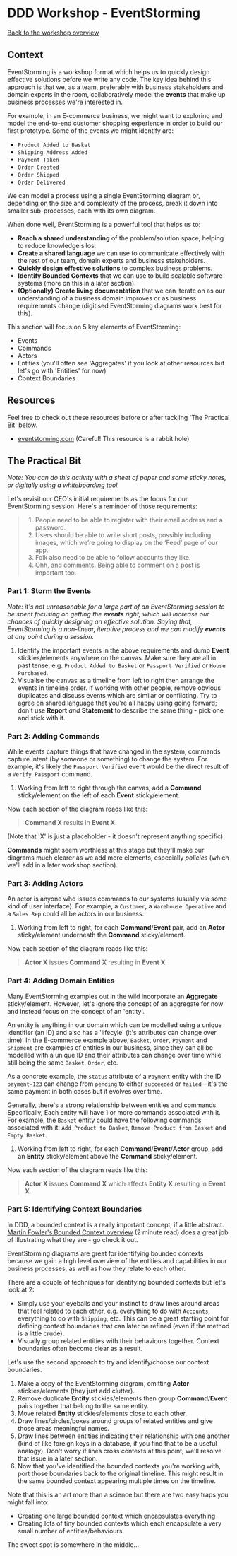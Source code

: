 # DDD Workshop - EventStorming

[Back to the workshop overview](https://github.com/PensionBee/ddd-workshop#workshop-overview)

## Context

EventStorming is a workshop format which helps us to quickly design effective solutions before we write any code. The key idea behind this approach is that we, as a team, preferably with business stakeholders and domain experts in the room, collaboratively model the **events** that make up business processes we're interested in.

For example, in an E-commerce business, we might want to exploring and model the end-to-end customer shopping experience in order to build our first prototype. Some of the events we might identify are:

- `Product Added to Basket`
- `Shipping Address Added`
- `Payment Taken`
- `Order Created`
- `Order Shipped`
- `Order Delivered`

We can model a process using a single EventStorming diagram or, depending on the size and complexity of the process, break it down into smaller sub-processes, each with its own diagram.

When done well, EventStorming is a powerful tool that helps us to:

- **Reach a shared understanding** of the problem/solution space, helping to reduce knowledge silos.
- **Create a shared language** we can use to communicate effectively with the rest of our team, domain experts and business stakeholders.
- **Quickly design effective solutions** to complex business problems.
- **Identify Bounded Contexts** that we can use to build scalable software systems (more on this in a later section).
- **(Optionally) Create living documentation** that we can iterate on as our understanding of a business domain improves or as business requirements change (digitised EventStorming diagrams work best for this).

This section will focus on 5 key elements of EventStorming:

- Events
- Commands
- Actors
- Entities (you'll often see 'Aggregates' if you look at other resources but let's go with 'Entities' for now)
- Context Boundaries

## Resources

Feel free to check out these resources before or after tackling 'The Practical Bit' below.

- [eventstorming.com](https://www.eventstorming.com/resources/) (Careful! This resource is a rabbit hole)

## The Practical Bit

*Note: You can do this activity with a sheet of paper and some sticky notes, or digitally using a whiteboarding tool.*

Let's revisit our CEO's initial requirements as the focus for our EventStorming session. Here's a reminder of those requirements:

> 1. People need to be able to register with their email address and a password.
> 2. Users should be able to write short posts, possibly including images, which we’re going to display on the ‘Feed’ page of our app.
> 3. Folk also need to be able to follow accounts they like.
> 4. Ohh, and comments. Being able to comment on a post is important too.

### Part 1: Storm the Events

*Note: it's not unreasonable for a large part of an EventStorming session to be spent focusing on getting the **events** right, which will increase our chances of quickly designing an effective solution. Saying that, EventStorming is a non-linear, iterative process and we can modify **events** at any point during a session.*

1. Identify the important events in the above requirements and dump **Event** stickies/elements anywhere on the canvas. Make sure they are all in past tense, e.g. `Product Added to Basket` or `Passport Verified` or `House Purchased`.
2. Visualise the canvas as a timeline from left to right then arrange the events in timeline order. If working with other people, remove obvious duplicates and discuss events which are similar or conflicting. Try to agree on shared language that you're all happy using going forward; don't use **Report** *and* **Statement** to describe the same thing - pick one and stick with it.

### Part 2: Adding Commands

While events capture things that have changed in the system, commands capture intent (by someone or something) to change the system. For example, it's likely the `Passport Verified` event would be the direct result of a `Verify Passport` command.

1. Working from left to right through the canvas, add a **Command** sticky/element on the left of each **Event** sticky/element.

Now each section of the diagram reads like this:
> **Command X** results in **Event X**.

(Note that 'X' is just a placeholder - it doesn't represent anything specific)

**Commands** might seem worthless at this stage but they'll make our diagrams much clearer as we add more elements, especially *policies* (which we'll add in a later workshop section).

### Part 3: Adding Actors

An actor is anyone who issues commands to our systems (usually via some kind of user interface). For example, a `Customer`, a `Warehouse Operative` and a `Sales Rep` could all be actors in our business.

1. Working from left to right, for each **Command**/**Event** pair, add an **Actor** sticky/element underneath the **Command** sticky/element.

Now each section of the diagram reads like this:
> **Actor X** issues **Command X** resulting in **Event X**.

### Part 4: Adding Domain Entities

Many EventStorming examples out in the wild incorporate an **Aggregate** sticky/element. However, let's ignore the concept of an aggregate for now and instead focus on the concept of an 'entity'.

An entity is anything in our domain which can be modelled using a unique identifier (an ID) and also has a 'lifecyle' (it's attributes can change over time). In the E-commerce example above, `Basket`, `Order`, `Payment` and `Shipment` are examples of entities in our business, since they can all be modelled with a unique ID and their attributes can change over time while still being the same `Basket`, `Order`, etc.

As a concrete example, the `status` attribute of a `Payment` entity with the ID `payment-123` can change from `pending` to either `succeeded` or `failed` - it's the same payment in both cases but it evolves over time.

Generally, there's a strong relationship between entities and commands. Specifically, Each entity will have 1 or more commands associated with it. For example, the `Basket` entity could have the following commands associated with it: `Add Product to Basket`, `Remove Product from Basket` and `Empty Basket`.

1. Working from left to right, for each **Command**/**Event**/**Actor** group, add an **Entity** sticky/element above the **Command** sticky/element.

Now each section of the diagram reads like this:
> **Actor X** issues **Command X** which affects **Entity X** resulting in **Event X**.

### Part 5: Identifying Context Boundaries

In DDD, a bounded context is a really important concept, if a little abstract. [Martin Fowler's Bounded Context overview](https://martinfowler.com/bliki/BoundedContext.html) (2 minute read) does a great job of illustrating what they are - go check it out.

EventStorming diagrams are great for identifying bounded contexts because we gain a high level overview of the entities and capabilities in our business processes, as well as how they relate to each other.

There are a couple of techniques for identifying bounded contexts but let's look at 2:

- Simply use your eyeballs and your instinct to draw lines around areas that feel related to each other, e.g. everything to do with `Accounts`, everything to do with `Shipping`, etc. This can be a great starting point for defining context boundaries that can later be refined (even if the method is a little crude).
- Visually group related entities with their behaviours together. Context boundaries often become clear as a result.

Let's use the second approach to try and identify/choose our context boundaries.

1. Make a copy of the EventStorming diagram, omitting **Actor** stickies/elements (they just add clutter).
2. Remove duplicate **Entity** stickies/elements then group **Command**/**Event** pairs together that belong to the same entity.
3. Move related **Entity** stickies/elements close to each other.
4. Draw lines/circles/boxes around groups of related entities and give those areas meaningful names.
5. Draw lines between entities indicating their relationship with one another (kind of like foreign keys in a database, if you find that to be a useful analogy). Don't worry if lines cross contexts at this point, we'll resolve that issue in a later section.
6. Now that you've identified the bounded contexts you're working with, port those boundaries back to the original timeline. This might result in the same bounded context appearing multiple times on the timeline.

Note that this is an art more than a science but there are two easy traps you might fall into:

- Creating one large bounded context which encapsulates everything
- Creating lots of tiny bounded contexts which each encapsulate a very small number of entities/behaviours

The sweet spot is somewhere in the middle...
